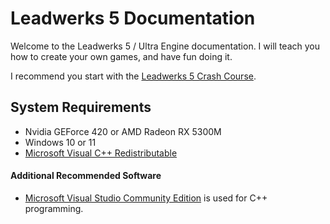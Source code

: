 # Leadwerks 5 Documentation

Welcome to the Leadwerks 5 / Ultra Engine documentation. I will teach you how to create your own games, and have fun doing it.

I recommend you start with the [Leadwerks 5 Crash Course](https://www.leadwerks.com/learn/crashcourse).

## System Requirements

- Nvidia GEForce 420 or AMD Radeon RX 5300M
- Windows 10 or 11
- [Microsoft Visual C++ Redistributable](https://aka.ms/vs/17/release/vc_redist.x64.exe)

#### Additional Recommended Software

- [Microsoft Visual Studio Community Edition](https://visualstudio.microsoft.com/#vs-section) is used for C++ programming.
